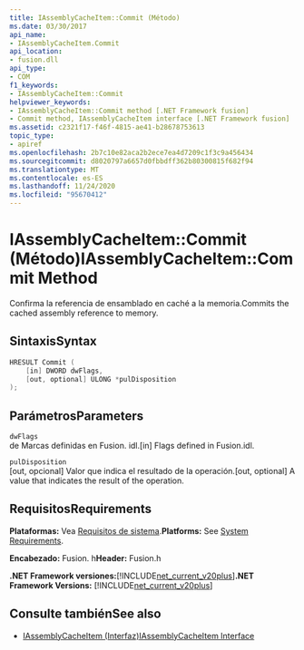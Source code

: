 ```yaml
---
title: IAssemblyCacheItem::Commit (Método)
ms.date: 03/30/2017
api_name:
- IAssemblyCacheItem.Commit
api_location:
- fusion.dll
api_type:
- COM
f1_keywords:
- IAssemblyCacheItem::Commit
helpviewer_keywords:
- IAssemblyCacheItem::Commit method [.NET Framework fusion]
- Commit method, IAssemblyCacheItem interface [.NET Framework fusion]
ms.assetid: c2321f17-f46f-4815-ae41-b28678753613
topic_type:
- apiref
ms.openlocfilehash: 2b7c10e82aca2b2ece7ea4d7209c1f3c9a456434
ms.sourcegitcommit: d8020797a6657d0fbbdff362b80300815f682f94
ms.translationtype: MT
ms.contentlocale: es-ES
ms.lasthandoff: 11/24/2020
ms.locfileid: "95670412"
---
```

# <a name="iassemblycacheitemcommit-method"></a><span data-ttu-id="44ee3-102">IAssemblyCacheItem::Commit (Método)</span><span class="sxs-lookup"><span data-stu-id="44ee3-102">IAssemblyCacheItem::Commit Method</span></span>

<span data-ttu-id="44ee3-103">Confirma la referencia de ensamblado en caché a la memoria.</span><span class="sxs-lookup"><span data-stu-id="44ee3-103">Commits the cached assembly reference to memory.</span></span>  
  
## <a name="syntax"></a><span data-ttu-id="44ee3-104">Sintaxis</span><span class="sxs-lookup"><span data-stu-id="44ee3-104">Syntax</span></span>  
  
```cpp  
HRESULT Commit (  
    [in] DWORD dwFlags,
    [out, optional] ULONG *pulDisposition  
);  
```  
  
## <a name="parameters"></a><span data-ttu-id="44ee3-105">Parámetros</span><span class="sxs-lookup"><span data-stu-id="44ee3-105">Parameters</span></span>  

 `dwFlags`  
 <span data-ttu-id="44ee3-106">de Marcas definidas en Fusion. idl.</span><span class="sxs-lookup"><span data-stu-id="44ee3-106">[in] Flags defined in Fusion.idl.</span></span>  
  
 `pulDisposition`  
 <span data-ttu-id="44ee3-107">[out, opcional] Valor que indica el resultado de la operación.</span><span class="sxs-lookup"><span data-stu-id="44ee3-107">[out, optional] A value that indicates the result of the operation.</span></span>  
  
## <a name="requirements"></a><span data-ttu-id="44ee3-108">Requisitos</span><span class="sxs-lookup"><span data-stu-id="44ee3-108">Requirements</span></span>  

 <span data-ttu-id="44ee3-109">**Plataformas:** Vea [Requisitos de sistema](../../get-started/system-requirements.md).</span><span class="sxs-lookup"><span data-stu-id="44ee3-109">**Platforms:** See [System Requirements](../../get-started/system-requirements.md).</span></span>  
  
 <span data-ttu-id="44ee3-110">**Encabezado:** Fusion. h</span><span class="sxs-lookup"><span data-stu-id="44ee3-110">**Header:** Fusion.h</span></span>  
  
 <span data-ttu-id="44ee3-111">**.NET Framework versiones:**[!INCLUDE[net_current_v20plus](../../../../includes/net-current-v20plus-md.md)]</span><span class="sxs-lookup"><span data-stu-id="44ee3-111">**.NET Framework Versions:** [!INCLUDE[net_current_v20plus](../../../../includes/net-current-v20plus-md.md)]</span></span>  
  
## <a name="see-also"></a><span data-ttu-id="44ee3-112">Consulte también</span><span class="sxs-lookup"><span data-stu-id="44ee3-112">See also</span></span>

- [<span data-ttu-id="44ee3-113">IAssemblyCacheItem (Interfaz)</span><span class="sxs-lookup"><span data-stu-id="44ee3-113">IAssemblyCacheItem Interface</span></span>](iassemblycacheitem-interface.md)
